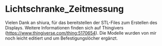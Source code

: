 # Lichtschranke_Zeitmessung

Vielen Dank an shiura, für das bereitstellen der STL-Files zum Erstellen des Displays.
Weitere Informationen finden sich auf Thingivers (https://www.thingiverse.com/thing:5170654).
Die Modelle wurden von mir noch leicht editiert und um Befestigungslöcher ergänzt.
